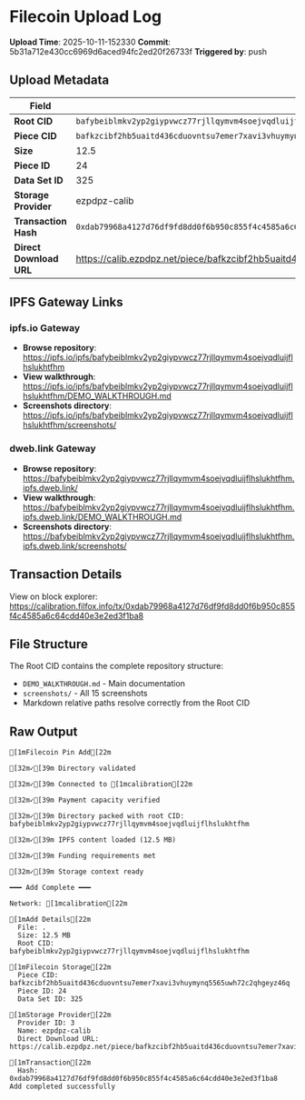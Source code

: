 # Filecoin Upload Log

**Upload Time**: 2025-10-11-152330
**Commit**: 5b31a712e430cc6969d6aced94fc2ed20f26733f
**Triggered by**: push

## Upload Metadata

| Field | Value |
|-------|-------|
| **Root CID** | `bafybeiblmkv2yp2giypvwcz77rjllqymvm4soejvqdluijflhslukhtfhm` |
| **Piece CID** | `bafkzcibf2hb5uaitd436cduovntsu7emer7xavi3vhuymynq5565uwh72c2qhgeyz46q` |
| **Size** | 12.5 |
| **Piece ID** | 24 |
| **Data Set ID** | 325 |
| **Storage Provider** | ezpdpz-calib |
| **Transaction Hash** | `0xdab79968a4127d76df9fd8dd0f6b950c855f4c4585a6c64cdd40e3e2ed3f1ba8` |
| **Direct Download URL** | https://calib.ezpdpz.net/piece/bafkzcibf2hb5uaitd436cduovntsu7emer7xavi3vhuymynq5565uwh72c2qhgeyz46q |

## IPFS Gateway Links

### ipfs.io Gateway
- **Browse repository**: https://ipfs.io/ipfs/bafybeiblmkv2yp2giypvwcz77rjllqymvm4soejvqdluijflhslukhtfhm
- **View walkthrough**: https://ipfs.io/ipfs/bafybeiblmkv2yp2giypvwcz77rjllqymvm4soejvqdluijflhslukhtfhm/DEMO_WALKTHROUGH.md
- **Screenshots directory**: https://ipfs.io/ipfs/bafybeiblmkv2yp2giypvwcz77rjllqymvm4soejvqdluijflhslukhtfhm/screenshots/

### dweb.link Gateway
- **Browse repository**: https://bafybeiblmkv2yp2giypvwcz77rjllqymvm4soejvqdluijflhslukhtfhm.ipfs.dweb.link/
- **View walkthrough**: https://bafybeiblmkv2yp2giypvwcz77rjllqymvm4soejvqdluijflhslukhtfhm.ipfs.dweb.link/DEMO_WALKTHROUGH.md
- **Screenshots directory**: https://bafybeiblmkv2yp2giypvwcz77rjllqymvm4soejvqdluijflhslukhtfhm.ipfs.dweb.link/screenshots/

## Transaction Details

View on block explorer: https://calibration.filfox.info/tx/0xdab79968a4127d76df9fd8dd0f6b950c855f4c4585a6c64cdd40e3e2ed3f1ba8

## File Structure

The Root CID contains the complete repository structure:
- `DEMO_WALKTHROUGH.md` - Main documentation
- `screenshots/` - All 15 screenshots
- Markdown relative paths resolve correctly from the Root CID

## Raw Output

```
[1mFilecoin Pin Add[22m

[32m✓[39m Directory validated

[32m✓[39m Connected to [1mcalibration[22m

[32m✓[39m Payment capacity verified

[32m✓[39m Directory packed with root CID: bafybeiblmkv2yp2giypvwcz77rjllqymvm4soejvqdluijflhslukhtfhm

[32m✓[39m IPFS content loaded (12.5 MB)

[32m✓[39m Funding requirements met

[32m✓[39m Storage context ready

━━━ Add Complete ━━━

Network: [1mcalibration[22m

[1mAdd Details[22m
  File: .
  Size: 12.5 MB
  Root CID: bafybeiblmkv2yp2giypvwcz77rjllqymvm4soejvqdluijflhslukhtfhm

[1mFilecoin Storage[22m
  Piece CID: bafkzcibf2hb5uaitd436cduovntsu7emer7xavi3vhuymynq5565uwh72c2qhgeyz46q
  Piece ID: 24
  Data Set ID: 325

[1mStorage Provider[22m
  Provider ID: 3
  Name: ezpdpz-calib
  Direct Download URL: https://calib.ezpdpz.net/piece/bafkzcibf2hb5uaitd436cduovntsu7emer7xavi3vhuymynq5565uwh72c2qhgeyz46q

[1mTransaction[22m
  Hash: 0xdab79968a4127d76df9fd8dd0f6b950c855f4c4585a6c64cdd40e3e2ed3f1ba8
Add completed successfully
```
